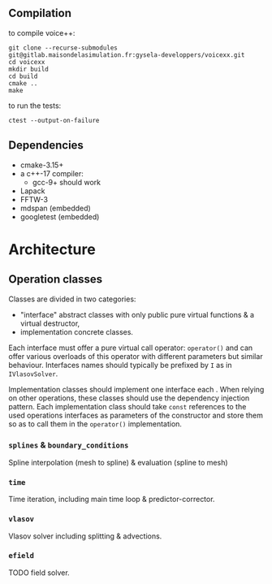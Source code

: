 ## Compilation

to compile voice++:

```
git clone --recurse-submodules git@gitlab.maisondelasimulation.fr:gysela-developpers/voicexx.git
cd voicexx
mkdir build
cd build
cmake ..
make
```

to run the tests:
```
ctest --output-on-failure
```

## Dependencies

* cmake-3.15+
* a c++-17 compiler:
  * gcc-9+ should work
* Lapack
* FFTW-3
* mdspan (embedded)
* googletest (embedded)

# Architecture

## Operation classes

Classes are divided in two categories:
* "interface" abstract classes with only public pure virtual functions & a
  virtual destructor,
* implementation concrete classes.

Each interface must offer a pure virtual call operator: `operator()` and can
offer various overloads of this operator with different parameters but similar
behaviour.
Interfaces names should typically be prefixed by `I` as in `IVlasovSolver`.

Implementation classes should implement one interface each .
When relying on other operations, these classes should use the dependency
injection pattern.
Each implementation class should take `const` references to the used operations
interfaces as parameters of the constructor and store them so as to call them in
the `operator()` implementation.

### `splines` & `boundary_conditions`

Spline interpolation (mesh to spline) & evaluation (spline to mesh)

### `time`

Time iteration, including main time loop & predictor-corrector.

### `vlasov`

Vlasov solver including splitting & advections.

### `efield`

TODO field solver.


